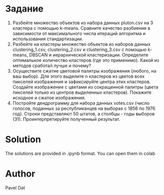 # Задание
1. Разбейте множество объектов из набора данных pluton.csv на 3 кластера с помощью k-means. Сравните качество разбиения в зависимости от максимального числа итераций алгоритма и использования стандартизации.
2. Разбейте на кластеры множество объектов из наборов данных clustering_1.csv, clustering_2.csv и clustering_3.csv с помощью k-means, DBSCAN и иерархической кластеризации. Определите оптимальное количество кластеров (где это применимо). Какой из методов сработал лучше и почему?
3. Осуществите сжатие цветовой палитры изображения (любого, на ваш выбор). Для этого выделите n кластеров из цветов всех пикселей изображения и зафиксируйте центра этих кластеров. Создайте изображение с цветами из сокращенной палитры (цвета пикселей только из центров выделенных кластеров). Покажите исходное и сжатое изображения.
4. Постройте дендрограмму для набора данных votes.csv (число голосов, поданных за республиканцев на выборах с 1856 по 1976 год). Строки представляют 50 штатов, а столбцы -  годы выборов (31). Проинтерпретируйте полученный результат.

# Solution 
The solutions are provided in .ipynb format. You can open them in colab

# Author
Pavel Dat
